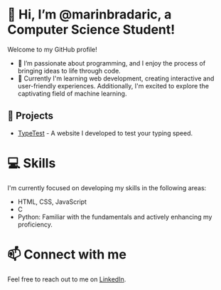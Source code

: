 # 👋 Hi, I’m @marinbradaric, a Computer Science Student!

Welcome to my GitHub profile!

- 👀 I’m passionate about programming, and I enjoy the process of bringing ideas to life through code.
- 🌱 Currently I'm learning web development, creating interactive and user-friendly experiences. Additionally, I'm excited to explore the captivating field of machine learning.

## 🚀 Projects
- [TypeTest](https://github.com/marinbradaric/type-test) - A website I developed to test your typing speed.

# 💻 Skills

I'm currently focused on developing my skills in the following areas:

- HTML, CSS, JavaScript
- C
- Python: Familiar with the fundamentals and actively enhancing my proficiency.

# 📫 Connect with me
Feel free to reach out to me on [LinkedIn](https://www.linkedin.com/in/marinbradaric).

